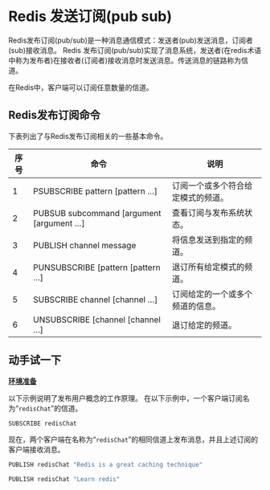 # Redis 发送订阅(pub sub)

Redis发布订阅(pub/sub)是一种消息通信模式：发送者(pub)发送消息，订阅者(sub)接收消息。
Redis 发布订阅(pub/sub)实现了消息系统，发送者(在redis术语中称为发布者)在接收者(订阅者)接收消息时发送消息。传送消息的链路称为信道。

在Redis中，客户端可以订阅任意数量的信道。

## Redis发布订阅命令

下表列出了与Redis发布订阅相关的一些基本命令。

| 序号 | 命令                                      | 说明                               |
| ---- | ----------------------------------------- | ---------------------------------- |
| 1    | PSUBSCRIBE pattern [pattern …\]           | 订阅一个或多个符合给定模式的频道。 |
| 2    | PUBSUB subcommand [argument [argument …\] | 查看订阅与发布系统状态。           |
| 3    | PUBLISH channel message                   | 将信息发送到指定的频道。           |
| 4    | PUNSUBSCRIBE [pattern [pattern …\]        | 退订所有给定模式的频道。           |
| 5    | SUBSCRIBE channel [channel …\]            | 订阅给定的一个或多个频道的信息。   |
| 6    | UNSUBSCRIBE [channel [channel …\]         | 退订给定的频道。                   |

## 动手试一下

**[环境准备](./setup.html)**

以下示例说明了发布用户概念的工作原理。 在以下示例中，一个客户端订阅名为“`redisChat`”的信道。

```bash
SUBSCRIBE redisChat  
```

现在，两个客户端在名称为“`redisChat`”的相同信道上发布消息，并且上述订阅的客户端接收消息。

```bash
PUBLISH redisChat "Redis is a great caching technique"  
```

```bash
PUBLISH redisChat "Learn redis"  
```
